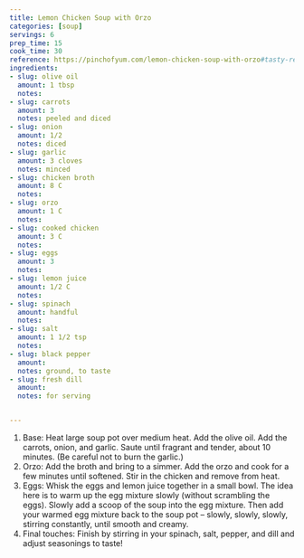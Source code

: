 ```yaml
---
title: Lemon Chicken Soup with Orzo
categories: [soup]
servings: 6
prep_time: 15
cook_time: 30
reference: https://pinchofyum.com/lemon-chicken-soup-with-orzo#tasty-recipes-48263
ingredients:
- slug: olive oil
  amount: 1 tbsp
  notes:
- slug: carrots
  amount: 3
  notes: peeled and diced
- slug: onion
  amount: 1/2
  notes: diced
- slug: garlic
  amount: 3 cloves
  notes: minced
- slug: chicken broth
  amount: 8 C
  notes:
- slug: orzo
  amount: 1 C
  notes:
- slug: cooked chicken
  amount: 3 C
  notes:
- slug: eggs
  amount: 3
  notes:
- slug: lemon juice
  amount: 1/2 C
  notes:
- slug: spinach
  amount: handful
  notes:
- slug: salt
  amount: 1 1/2 tsp
  notes:
- slug: black pepper
  amount:
  notes: ground, to taste
- slug: fresh dill
  amount:
  notes: for serving


---
```


1. Base: Heat large soup pot over medium heat. Add the olive oil. Add the carrots, onion, and garlic. Saute until fragrant and tender, about 10 minutes. (Be careful not to burn the garlic.)
2. Orzo: Add the broth and bring to a simmer. Add the orzo and cook for a few minutes until softened. Stir in the chicken and remove from heat.
3. Eggs: Whisk the eggs and lemon juice together in a small bowl. The idea here is to warm up the egg mixture slowly (without scrambling the eggs). Slowly add a scoop of the soup into the egg mixture. Then add your warmed egg mixture back to the soup pot – slowly, slowly, slowly, stirring constantly, until smooth and creamy.
4. Final touches: Finish by stirring in your spinach, salt, pepper, and dill and adjust seasonings to taste!
